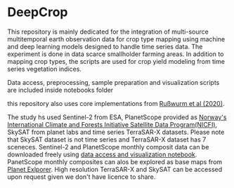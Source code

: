 # DeepCrop
This repository is mainly dedicated for the integration of multi-source multitemporal earth observation data for crop type mapping using machine and deep learning models designed to handle time series data. The experiment is done in data scarce smallholder farming areas. In addition to mapping crop types, the scripts are used for crop yield modeling from time series vegetation indices. 

Data access, preprocessing, sample preparation and visualization scripts are included inside notebooks folder


this repository also uses core implementations from [Rußwurm et al (2020)]( https://github.com/dl4sits/breizhcrops).


The study hs used Sentinel-2 from ESA, PlanetScope provided as [Norway's International Climate and Forests Initiative Satellite  Data Program(NICFI)](https://www.planet.com/nicfi/), SkySAT from planet labs and time series TerraSAR-X datasets. Please note that SkySAT dataset is not time series and TerraSAR-X dataset has 7 sceneces. Sentinel-2 and PlanetScope monthly composit data can be downloaded freely using [data access and visualization notebook](https://github.com/getch-geohum/DeepCrop/blob/master/notebooks/data_access_preprocess.ipynb). PanetScope monthly composites can alos be explored as base maps from [Planet Exlporer](www.planet.com/explorer). High resolution TerraSAR-X and SkySAT can be accessed upon request given we don't have licence to share.
